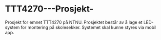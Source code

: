 # TTT4270---Prosjekt-
Prosjekt for emnet TTT4270 på NTNU. Prosjektet består av å lage et LED-system for montering på skolesekker. Systemet skal kunne styres via mobil app. 
